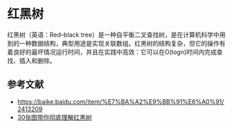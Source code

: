 # 红黑树

红黑树（英语：Red–black tree）是一种自平衡二叉查找树，是在计算机科学中用到的一种数据结构，典型用途是实现关联数组。红黑树的结构复杂，但它的操作有着良好的最坏情况运行时间，并且在实践中高效：它可以在O(logn)时间内完成查找、插入和删除。

## 参考文献

- https://baike.baidu.com/item/%E7%BA%A2%E9%BB%91%E6%A0%91/2413209
- [30张图带你彻底理解红黑树](https://www.jianshu.com/p/e136ec79235c)
